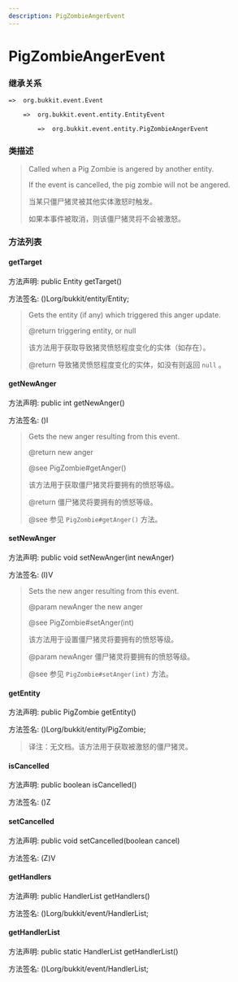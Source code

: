 ```yaml
---
description: PigZombieAngerEvent
---
```


# PigZombieAngerEvent

### 继承关系

    =>  org.bukkit.event.Event

        =>  org.bukkit.event.entity.EntityEvent

            =>  org.bukkit.event.entity.PigZombieAngerEvent

### 类描述

> Called when a Pig Zombie is angered by another entity.
>
> <p>
>
> If the event is cancelled, the pig zombie will not be angered.
>
> 当某只僵尸猪灵被其他实体激怒时触发。
>
> 如果本事件被取消，则该僵尸猪灵将不会被激怒。

### 方法列表

#### getTarget

方法声明: public Entity getTarget()

方法签名: ()Lorg/bukkit/entity/Entity;

> Gets the entity (if any) which triggered this anger update.
>
> @return triggering entity, or null
>
> 该方法用于获取导致猪灵愤怒程度变化的实体（如存在）。
>
> @return 导致猪灵愤怒程度变化的实体，如没有则返回 `null` 。

#### getNewAnger

方法声明: public int getNewAnger()

方法签名: ()I

> Gets the new anger resulting from this event.
>
> @return new anger
>
> @see PigZombie#getAnger()
>
> 该方法用于获取僵尸猪灵将要拥有的愤怒等级。
>
> @return 僵尸猪灵将要拥有的愤怒等级。
>
> @see 参见 `PigZombie#getAnger()` 方法。

#### setNewAnger

方法声明: public void setNewAnger(int newAnger)

方法签名: (I)V

> Sets the new anger resulting from this event.
>
> @param newAnger the new anger
>
> @see PigZombie#setAnger(int)
>
> 该方法用于设置僵尸猪灵将要拥有的愤怒等级。
>
> @param newAnger 僵尸猪灵将要拥有的愤怒等级。
>
> @see 参见 `PigZombie#setAnger(int)` 方法。

#### getEntity

方法声明: public PigZombie getEntity()

方法签名: ()Lorg/bukkit/entity/PigZombie;

> 译注：无文档。该方法用于获取被激怒的僵尸猪灵。

#### isCancelled

方法声明: public boolean isCancelled()

方法签名: ()Z

#### setCancelled

方法声明: public void setCancelled(boolean cancel)

方法签名: (Z)V

#### getHandlers

方法声明: public HandlerList getHandlers()

方法签名: ()Lorg/bukkit/event/HandlerList;

#### getHandlerList

方法声明: public static HandlerList getHandlerList()

方法签名: ()Lorg/bukkit/event/HandlerList;